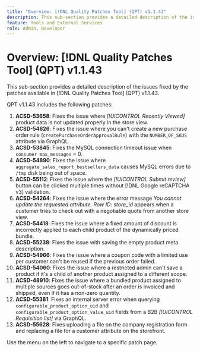 ```yaml
---
title: "Overview: [!DNL Quality Patches Tool] (QPT) v1.1.43"
description: This sub-section provides a detailed description of the issues fixed by the patches available in [!DNL Quality Patches Tool] (QPT) v1.1.43.
feature: Tools and External Services
role: Admin, Developer
---
```

# Overview: [!DNL Quality Patches Tool] (QPT) v1.1.43

This sub-section provides a detailed description of the issues fixed by the patches available in [!DNL Quality Patches Tool] (QPT) v1.1.43.

QPT v1.1.43 includes the following patches:

1. **ACSD-53658**: Fixes the issue where *[!UICONTROL Recently Viewed]* product data is not updated properly in the store view.
1. **ACSD-54626**: Fixes the issue where you can't create a new purchase order rule (`createPurchaseOrderApprovalRule`) with the `NUMBER_OF_SKUS` attribute via GraphQL.
1. **ACSD-53845**: Fixes the MySQL connection timeout issue when `consumer max_messages` = 0.
1. **ACSD-54890**: Fixes the issue where `aggregate_sales_report_bestsellers_data` causes MySQL errors due to `/tmp` disk being out of space.
1. **ACSD-55112**: Fixes the issue where the *[!UICONTROL Submit review]* button can be clicked multiple times without [!DNL Google reCAPTCHA v3] validation.
1. **ACSD-54264**: Fixes the issue where the error message *You cannot update the requested attribute. Row ID: store_id* appears when a customer tries to check out with a negotiable quote from another store view.
1. **ACSD-54418**: Fixes the issue where a fixed amount of discount is incorrectly applied to each child product of the dynamically priced bundle.
1. **ACSD-55238**: Fixes the issue with saving the empty product meta description.
1. **ACSD-54966**: Fixes the issue where a coupon code with a limited use per customer can't be reused if the previous order failed.
1. **ACSD-54060**: Fixes the issue where a restricted admin can't save a product if it's a child of another product assigned to a different scope.
1. **ACSD-48910**: Fixes the issue where a bundled product assigned to multiple sources goes out-of-stock after an order is invoiced and shipped, even if it has a non-zero quantity.
1. **ACSD-55381**: Fixes an internal server error when querying `configurable_product_option_uid` and `configurable_product_option_value_uid` fields from a B2B *[!UICONTROL Requisition list]* via GraphQL.
1. **ACSD-55628**: Fixes uploading a file on the company registration form and replacing a file for a customer attribute on the storefront.

Use the menu on the left to navigate to a specific patch page.
